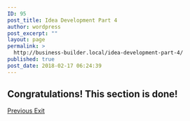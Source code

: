 ```yaml
---
ID: 95
post_title: Idea Development Part 4
author: wordpress
post_excerpt: ""
layout: page
permalink: >
  http://business-builder.local/idea-development-part-4/
published: true
post_date: 2018-02-17 06:24:39
---
```

<h2>Congratulations! This section is done!</h2>		
			<a href="http://business-builder.local/idea-development-part-3/">
						Previous
					</a>
			<a href="http://business-builder.local/courses/">
						Exit
					</a>